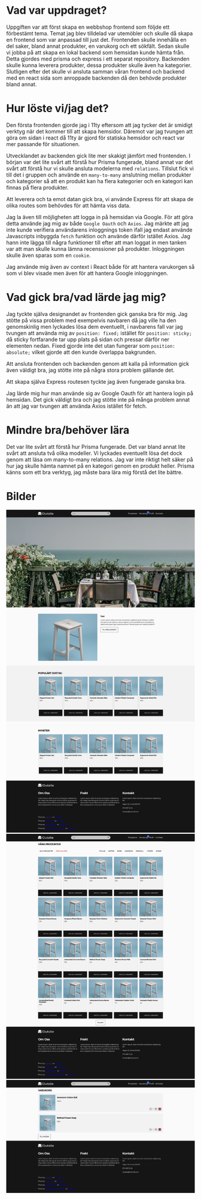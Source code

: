 # Vad var uppdraget?

Uppgiften var att först skapa en webbshop frontend som följde ett förbestämt tema. Temat jag blev tilldelad var utemöbler och skulle då skapa en frontend som var anpassad till just det. 
Frontenden skulle innehålla en del saker, bland annat produkter, en varukorg och ett sökfält.
Sedan skulle vi jobba på att skapa en lokal backend som hemsidan kunde hämta från. Detta gjordes med prisma och express i ett separat repository. Backenden skulle kunna leverera produkter, dessa produkter skulle även ha kategorier. Slutligen efter det skulle vi ansluta samman våran frontend och backend med en react sida som anroppade backenden då den behövde produkter bland annat.

# Hur löste vi/jag det?

Den första frontenden gjorde jag i 11ty eftersom att jag tycker det är smidigt verktyg när det kommer till att skapa hemsidor. Däremot var jag tvungen att göra om sidan i react då 11ty är gjord för statiska hemsidor och react var mer passande för situationen. 

Utvecklandet av backenden gick lite mer skakigt jämfört med frontenden. I början var det lite svårt att förstå hur Prisma fungerade, bland annat var det svårt att förstå hur vi skulle ansluta modelerna med `relations`. Tillslut fick vi till det i gruppen och använde en `many-to-many` anslutning mellan produkter och kategorier så att en produkt kan ha flera kategorier och en kategori kan finnas på flera produkter.

Att leverera och ta emot datan gick bra, vi använde Express för att skapa de olika routes som behövdes för att hämta viss data. 

Jag la även till möjligheten att logga in på hemsidan via Google. För att göra detta använde jag mig av både `Google Oauth` och `Axios`. Jag märkte att jag inte kunde verifiera användarens inloggnings token ifall jag endast använde Javascripts inbyggda `fetch` funktion och använde därför istället Axios. Jag hann inte lägga till några funktioner till efter att man loggat in men tanken var att man skulle kunna lämna recenssioner på produkter. Inloggningen skulle även sparas som en `cookie`.

Jag använde mig även av context i React både för att hantera varukorgen så som vi blev visade men även för att hantera Google inloggningen. 

# Vad gick bra/vad lärde jag mig?

Jag tyckte själva designandet av frontenden gick ganska bra för mig. Jag stötte på vissa problem med exempelvis navbaren då jag ville ha den genomskinlig men lyckades lösa dem eventuellt, i navbarens fall var jag tvungen att använda mig av `position: fixed;` istället för `position: sticky;` då sticky fortfarande tar upp plats på sidan och pressar därför ner elementen nedan. Fixed gjorde inte det utan fungerar som `position: absolute;` vilket gjorde att den kunde överlappa bakgrunden.

Att ansluta frontenden och backenden genom att kalla på information gick även väldigt bra, jag stötte inte på några stora problem gällande det. 

Att skapa själva Express routesen tyckte jag även fungerade ganska bra. 

Jag lärde mig hur man använde sig av Google Oauth för att hantera login på hemsidan. Det gick väldigt bra och jag stötte inte på många problem annat än att jag var tvungen att använda Axios istället för fetch. 

# Mindre bra/behöver lära

Det var lite svårt att förstå hur Prisma fungerade. Det var bland annat lite svårt att ansluta två olika modeller. Vi lyckades eventuellt lösa det dock genom att läsa om many-to-many relations. Jag var inte riktigt helt säker på hur jag skulle hämta namnet på en kategori genom en produkt heller. Prisma känns som ett bra verktyg, jag måste bara lära mig förstå det lite bättre. 

# Bilder

![Landing Page](sc_Landing.png)
![Products Page](sc_Products.png)
![Cart Page](sc_Cart.png)